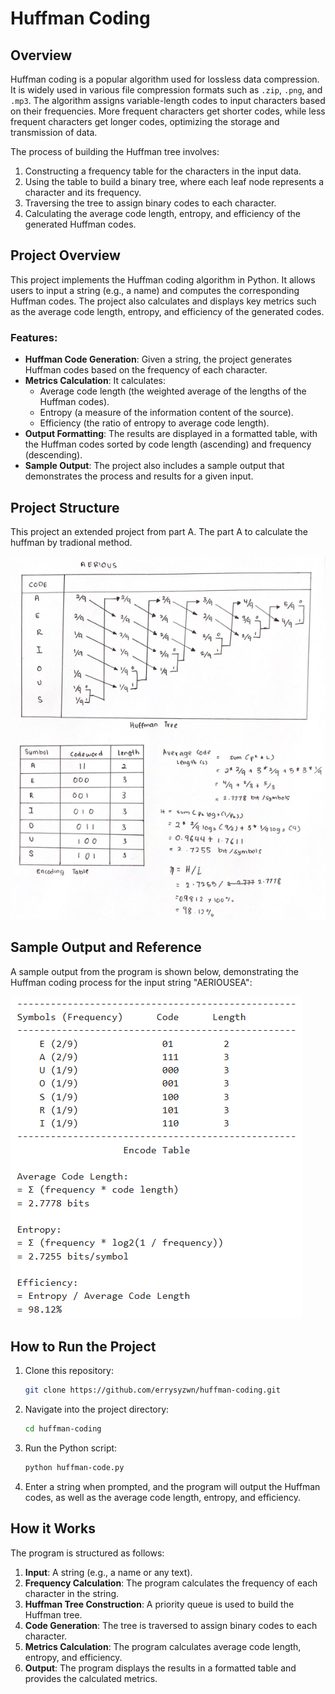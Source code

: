 # Huffman Coding

## Overview

Huffman coding is a popular algorithm used for lossless data compression. It is widely used in various file compression formats such as `.zip`, `.png`, and `.mp3`. The algorithm assigns variable-length codes to input characters based on their frequencies. More frequent characters get shorter codes, while less frequent characters get longer codes, optimizing the storage and transmission of data.

The process of building the Huffman tree involves:
1. Constructing a frequency table for the characters in the input data.
2. Using the table to build a binary tree, where each leaf node represents a character and its frequency.
3. Traversing the tree to assign binary codes to each character.
4. Calculating the average code length, entropy, and efficiency of the generated Huffman codes.

## Project Overview

This project implements the Huffman coding algorithm in Python. It allows users to input a string (e.g., a name) and computes the corresponding Huffman codes. The project also calculates and displays key metrics such as the average code length, entropy, and efficiency of the generated codes.

### Features:
- **Huffman Code Generation**: Given a string, the project generates Huffman codes based on the frequency of each character.
- **Metrics Calculation**: It calculates:
  - Average code length (the weighted average of the lengths of the Huffman codes).
  - Entropy (a measure of the information content of the source).
  - Efficiency (the ratio of entropy to average code length).
- **Output Formatting**: The results are displayed in a formatted table, with the Huffman codes sorted by code length (ascending) and frequency (descending).
- **Sample Output**: The project also includes a sample output that demonstrates the process and results for a given input.

## Project Structure

This project an extended project from part A. The part A to calculate the huffman by tradional method.

![Part A](./image/part_a.png)

## Sample Output and Reference

A sample output from the program is shown below, demonstrating the Huffman coding process for the input string "AERIOUSEA":

![Sample Output](./image/sample_output.png)


## How to Run the Project

1. Clone this repository:

    ```bash
    git clone https://github.com/errysyzwn/huffman-coding.git
    ```

2. Navigate into the project directory:

    ```bash
    cd huffman-coding
    ```

3. Run the Python script:

    ```bash
    python huffman-code.py
    ```

4. Enter a string when prompted, and the program will output the Huffman codes, as well as the average code length, entropy, and efficiency.

## How it Works

The program is structured as follows:
1. **Input**: A string (e.g., a name or any text).
2. **Frequency Calculation**: The program calculates the frequency of each character in the string.
3. **Huffman Tree Construction**: A priority queue is used to build the Huffman tree.
4. **Code Generation**: The tree is traversed to assign binary codes to each character.
5. **Metrics Calculation**: The program calculates average code length, entropy, and efficiency.
6. **Output**: The program displays the results in a formatted table and provides the calculated metrics.